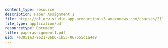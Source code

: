 ```yaml
---
content_type: resource
description: Paper Assignment 1
file: https://ol-ocw-studio-app-production.s3.amazonaws.com/courses/21l-002-2-foundations-of-western-culture-ii-renaissance-to-modernity-spring-2003/7e3951a3962106b61b55067655d1a4e9_paperassignment1.pdf
file_type: application/pdf
resourcetype: Document
title: paperassignment1.pdf
uid: 7e3951a3-9621-06b6-1b55-067655d1a4e9
---
```

